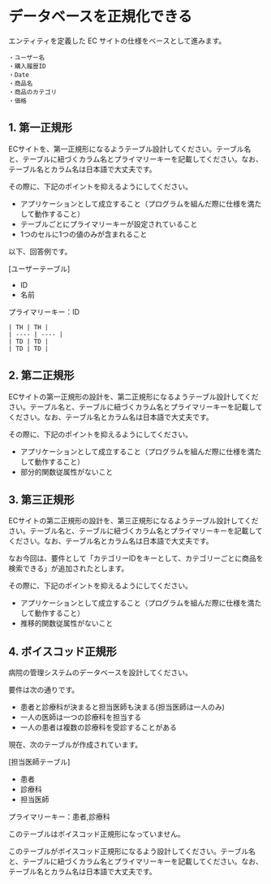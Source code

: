 # データベースを正規化できる

エンティティを定義した EC サイトの仕様をベースとして進みます。
```
・ユーザー名
・購入履歴ID
・Date
・商品名
・商品のカテゴリ
・価格
```

## 1. 第一正規形

ECサイトを、第一正規形になるようテーブル設計してください。テーブル名と、テーブルに紐づくカラム名とプライマリーキーを記載してください。なお、テーブル名とカラム名は日本語で大丈夫です。

その際に、下記のポイントを抑えるようにしてください。

- アプリケーションとして成立すること（プログラムを組んだ際に仕様を満たして動作すること）
- テーブルごとにプライマリーキーが設定されていること
- 1つのセルに1つの値のみが含まれること

以下、回答例です。

[ユーザーテーブル]

- ID
- 名前

プライマリーキー：ID
```
| TH | TH |
| ---- | ---- |
| TD | TD |
| TD | TD |
```
## 2. 第二正規形

ECサイトの第一正規形の設計を、第二正規形になるようテーブル設計してください。テーブル名と、テーブルに紐づくカラム名とプライマリーキーを記載してください。なお、テーブル名とカラム名は日本語で大丈夫です。

その際に、下記のポイントを抑えるようにしてください。

- アプリケーションとして成立すること（プログラムを組んだ際に仕様を満たして動作すること）
- 部分的関数従属性がないこと

## 3. 第三正規形

ECサイトの第二正規形の設計を、第三正規形になるようテーブル設計してください。テーブル名と、テーブルに紐づくカラム名とプライマリーキーを記載してください。なお、テーブル名とカラム名は日本語で大丈夫です。

なお今回は、要件として「カテゴリーIDをキーとして、カテゴリーごとに商品を検索できる」が追加されたとします。

その際に、下記のポイントを抑えるようにしてください。

- アプリケーションとして成立すること（プログラムを組んだ際に仕様を満たして動作すること）
- 推移的関数従属性がないこと

## 4. ボイスコッド正規形

病院の管理システムのデータベースを設計してください。

要件は次の通りです。

- 患者と診療科が決まると担当医師も決まる(担当医師は一人のみ)
- 一人の医師は一つの診療科を担当する
- 一人の患者は複数の診療科を受診することがある

現在、次のテーブルが作成されています。

[担当医師テーブル]

- 患者
- 診療科
- 担当医師

プライマリーキー：患者,診療科

このテーブルはボイスコッド正規形になっていません。

このテーブルがボイスコッド正規形になるよう設計してください。テーブル名と、テーブルに紐づくカラム名とプライマリーキーを記載してください。なお、テーブル名とカラム名は日本語で大丈夫です。
